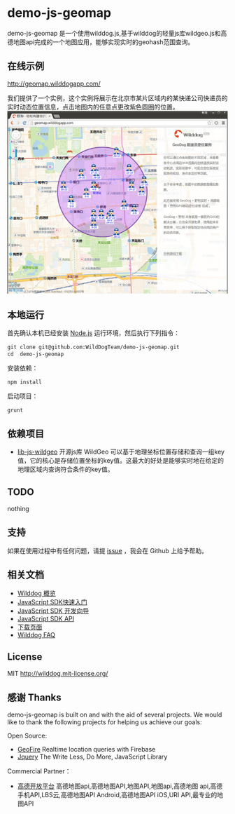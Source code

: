 # demo-js-geomap

demo-js-geomap 是一个使用wilddog.js,基于wilddog的轻量js库wildgeo.js和高德地图api完成的一个地图应用，能够实现实时的geohash范围查询。

## 在线示例
http://geomap.wilddogapp.com/

我们提供了一个实例，这个实例将展示在北京市某片区域内的某快递公司快递员的实时动态位置信息，点击地图内的任意点更改紫色圆圈的位置。
[![ 在 GeoMap 演示截图](screenshot.jpg)](http://geomap.wilddogapp.com/)


## 本地运行

首先确认本机已经安装 [Node.js](http://nodejs.org/) 运行环境，然后执行下列指令：

```
git clone git@github.com:WildDogTeam/demo-js-geomap.git
cd  demo-js-geomap
```

安装依赖：

```
npm install
```

启动项目：

```
grunt
```

## 依赖项目

* [lib-js-wildgeo](https://github.com/WildDogTeam/lib-js-wildgeo) 开源js库 WildGeo 可以基于地理坐标位置存储和查询一组key值，它的核心是存储位置坐标的key值。这最大的好处是能够实时地在给定的地理区域内查询符合条件的key值。


## TODO
nothing

## 支持
如果在使用过程中有任何问题，请提 [issue](https://github.com/WildDogTeam/demo-js-geomap/issues) ，我会在 Github 上给予帮助。

## 相关文档

* [Wilddog 概览](https://z.wilddog.com/overview/guide)
* [JavaScript SDK快速入门](https://z.wilddog.com/web/quickstart)
* [JavaScript SDK 开发向导](https://z.wilddog.com/web/guide/1)
* [JavaScript SDK API](https://z.wilddog.com/web/api)
* [下载页面](https://www.wilddog.com/download/)
* [Wilddog FAQ](https://z.wilddog.com/faq/qa)

## License
MIT
http://wilddog.mit-license.org/

## 感谢 Thanks

demo-js-geomap is built on and with the aid of several  projects. We would like to thank the following projects for helping us achieve our goals:

Open Source:

* [GeoFire](https://github.com/firebase/geofire-js) Realtime location queries with Firebase
* [Jquery](query.com) The Write Less, Do More, JavaScript Library

Commercial Partner：

* [高德开放平台](http://lbs.amap.com)  高德地图api,高德地图API,地图API,地图api,高德地图 api,高德手机API,LBS云,高德地图API Android,高德地图API iOS,URI API,最专业的地图API
